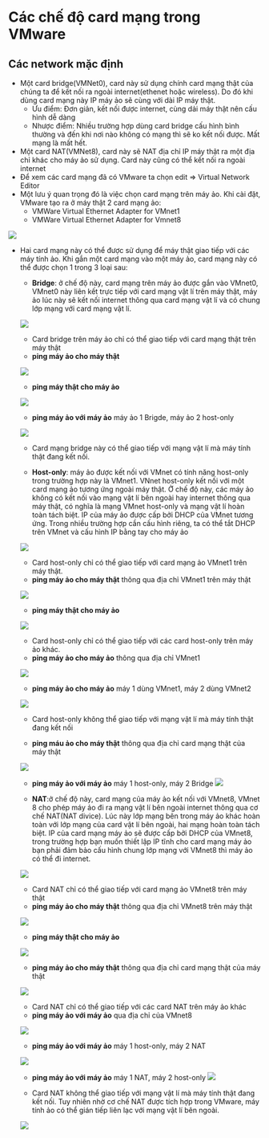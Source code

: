 # Các chế độ card mạng trong VMware
## Các network mặc định 
- Một card bridge(VMNet0), card này sử dụng chính card mạng thật của chúng ta để kết nối ra ngoài internet(ethenet hoặc wireless). Do đó khi dùng card mạng này IP máy ảo sẽ cùng  với dài IP máy thật. 
  - Ưu điểm: Đơn giản, kết nối được internet, cùng dải máy thật nên cấu hình dễ dàng
  - Nhược điểm: Nhiều trường hợp dùng card bridge cấu hình bình thường và đến khi nơi nào không có mạng thì sẽ ko kết nối được. Mất mạng là mất hết.
- Một card NAT(VMNet8), card này sẽ NAT địa chỉ IP máy thật ra một địa chỉ khác cho máy ảo sử dụng. Card này cũng có thể kết nối ra ngoài internet
- Để xem các card mạng đã có VMware ta chọn edit => Virtual Network Editor
- Một lưu ý quan trọng đó là việc chọn card mạng trên máy ảo. Khi cài đặt, VMware tạo ra ở máy thật 2 card mạng ảo:
  - VMWare Virtual Ethernet Adapter for VMnet1
  - VMWare Virtual Ethernet Adapter for Vmnet8

![](https://image.prntscr.com/image/48qElxtDSCeB31gqNOIf_Q.png)

- Hai card mạng này có thể được sử dụng để máy thật giao tiếp với các máy tính ảo. Khi gắn một card mạng vào một máy ảo, card mạng này có thể được chọn 1 trong 3 loại sau:

  - **Bridge**: ở chế độ này, card mạng trên máy ảo được gắn vào VMnet0, VMnet0 này liên kết trực tiếp với card mạng vật lí trên máy thật, máy ảo lúc này sẽ kết nối internet thông qua card mạng vật lí và có chung lớp mạng với card mạng vật lí.

  ![](https://image.prntscr.com/image/2eouExktRCabz7nef2FL9Q.png)

    - Card bridge trên máy ảo chỉ có thể giao tiếp với card mạng thật trên máy thật 
    - **ping máy ảo cho máy thật**

    ![](/Linux/image/ping1.png)

    - **ping máy thật cho máy ảo**

    ![](/Linux/image/ping2.png)

    - **ping máy ảo với máy ảo** máy ảo 1 Brigde, máy ảo 2 host-only

    ![](/Linux/image/ping14.png)


    - Card mạng bridge này có thể giao tiếp với mạng vật lí mà máy tính thật đang kết nối.

  - **Host-only**: máy ảo được kết nối với VMnet có tính năng host-only trong trường hợp này là VMnet1. VNnet host-only kết nối với một card mạng ảo tương ứng ngoài máy thật. Ở chế độ này, các máy ảo không có kết nối vào mạng vật lí bên ngoài hay internet thông qua máy thật, có nghĩa là mạng VMnet host-only và mạng vật lí hoàn toàn tách biệt. IP của máy ảo được cấp bởi DHCP của VMnet tương ứng. Trong nhiều trường hợp cần cấu hình riêng, ta có thể tắt DHCP trên VMnet và cấu hình IP bằng tay cho máy ảo

  ![](https://image.prntscr.com/image/Ubn4mx5hQ0GScjjFetqhMA.png)

    - Card host-only chỉ có thể giao tiếp với card mạng ảo VMnet1 trên máy thật.
    - **ping máy ảo cho máy thật** thông qua địa chỉ VMnet1 trên máy thật

    ![](/Linux/image/ping3.png)

    - **ping máy thật cho máy ảo**

    ![](/Linux/image/ping4.png)

    - Card host-only chỉ có thể giao tiếp với các card host-only trên máy ảo khác.
    - **ping máy ảo cho máy ảo** thông qua địa chỉ VMnet1

    ![](/Linux/image/ping5.png)

    - **ping máy ảo cho máy ảo** máy 1 dùng VMnet1, máy 2 dùng VMnet2

    ![](/Linux/image/ping6.png)

    - Card host-only không thể giao tiếp với mạng vật lí mà máy tính thật đang kết nối

    - **ping máu ảo cho máy thật** thông qua địa chỉ card mạng thật của máy thật

    ![](/Linux/image/ping11.png)

    - **ping máy ảo với máy ảo** máy 1 host-only, máy 2 Bridge
    ![](/Linux/image/ping15.png)

  - **NAT**:ở chế độ này, card mạng của máy ảo kết nối với VMnet8, VMnet 8 cho phép máy ảo đi ra mạng vật lí bên ngoài internet thông qua cơ chế NAT(NAT divice). Lúc này lớp mạng bên trong máy ảo khác hoàn toàn với lớp mạng của card vật lí bên ngoài, hai mạng hoàn toàn tách biệt. IP của card mạng máy ảo sẽ được cấp bởi DHCP của VMnet8, trong trường hợp bạn muốn thiết lập IP tĩnh cho card mạng máy ảo bạn phải đảm bảo cấu hình chung lớp mạng với VMnet8 thì máy ảo có thể đi internet.

  ![](https://image.prntscr.com/image/XPgcVehrSNqJAVGfR9LBVg.png) 

    - Card NAT chỉ có thể giao tiếp với card mạng ảo VMnet8 trên máy thật
    - **ping máy ảo cho máy thật** thông qua địa chỉ VMnet8 trên máy thật

    ![](/Linux/image/ping7.png)

    - **ping máy thật cho máy ảo**

    ![](/Linux/image/ping8.png)

    - **ping máy ảo cho máy thật** thông qua địa chỉ card mạng thật của máy thật

    ![](/Linux/image/ping10.png)

    - Card NAT chỉ có thể giao tiếp với các card NAT trên máy ảo khác 
    - **ping máy ảo với máy ảo** qua địa chỉ của VMnet8

    ![](/Linux/image/ping9.png)

    - **ping máy ảo với máy ảo** máy 1 host-only, máy 2 NAT

    ![](/Linux/image/ping12.png)

    - **ping máy ảo với máy ảo** máy 1 NAT, máy 2 host-only
    ![](/Linux/image/ping13.png)


    - Card NAT không thể giao tiếp với mạng vật lí mà máy tính thật đang kết nối. Tuy nhiên nhờ cơ chế NAT được tích hợp trong VMware, máy tính ảo có thể gián tiếp liên lạc với mạng vật lí bên ngoài.
    
  ![](https://image.prntscr.com/image/2rPdqu_5QVCijbgeggvZMQ.png)